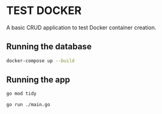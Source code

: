 # TEST DOCKER

A basic CRUD application to test Docker container creation.

## Running the database

```bash
docker-compose up --build
```

## Running the app

```bash
go mod tidy
```
```bash
go run ./main.go
```
